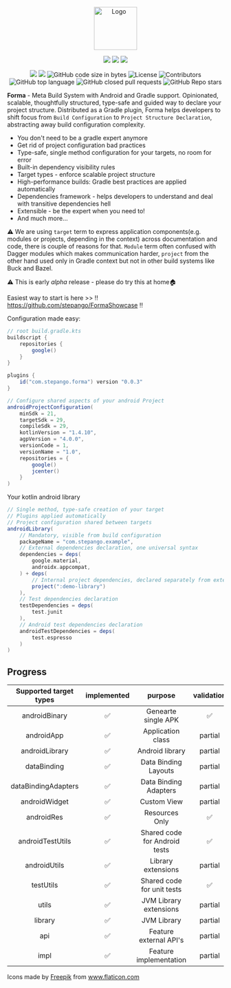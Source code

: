 
<p align="center">
    <a href="https://forma.tools" target="_blank" rel="noopener noreferrer"><img width="100" src="./img/press.svg" alt="Logo"></a>
</p>

<p align="center">
    <a href="https://forma.tools"><img src="https://forthebadge.com/images/badges/built-by-developers.svg"/></a>
    <a href="https://forma.tools"><img src="https://forthebadge.com/images/badges/built-for-android.svg"/></a>
    <a href="https://forma.tools"><img src="https://forthebadge.com/images/badges/it-works-why.svg"/></a>
</p>

<p align="center">
    <img src="https://github.com/stepango/forma/workflows/Android%20CI/badge.svg"/>
    <a href="https://plugins.gradle.org/plugin/com.stepango.forma"><img src="https://img.shields.io/maven-metadata/v/https/plugins.gradle.org/m2/com/stepango/forma/com.stepango.forma.gradle.plugin/maven-metadata.xml.svg?colorB=007ec6&label=Gradle%20Plugin"/></a>
    <img alt="GitHub code size in bytes" src="https://img.shields.io/github/languages/code-size/stepango/forma">
    <img alt="License" src="https://img.shields.io/github/license/stepango/forma"/>
    <img alt="Contributors" src="https://img.shields.io/github/contributors/stepango/forma"/>
    <img alt="GitHub top language" src="https://img.shields.io/github/languages/top/stepango/forma"/>
    <img alt="GitHub closed pull requests" src="https://img.shields.io/github/issues-pr-closed/stepango/forma"/>
    <img alt="GitHub Repo stars" src="https://img.shields.io/github/stars/stepango/forma?style=social"/>
</p>    

**Forma** - Meta Build System with Android and Gradle support. Opinionated, scalable, thoughtfully structured, type-safe and guided way to declare your project structure. Distributed as a Gradle plugin, Forma helps developers to shift focus from `Build Configuration` to `Project Structure Declaration`, abstracting away build configuration complexity.

- You don't need to be a gradle expert anymore
- Get rid of project configuration bad practices
- Type-safe, single method configuration for your targets, no room for error
- Built-in dependency visibility rules
- Target types - enforce scalable project structure
- High-performance builds: Gradle best practices are applied automatically
- Dependencies framework - helps developers to understand and deal with transitive dependencies hell
- Extensible - be the expert when you need to!
- And much more...

⚠️ We are using `target` term to express application components(e.g. modules or projects, depending in the context) across documentation and code, there is couple of reasons for that. `Module` term often confused with Dagger modules which makes communication harder, `project` from the other hand used only in Gradle context but not in other build systems like Buck and Bazel.

⚠️ This is early *alpha* release - please do try this at home🏠

Easiest way to start is here >> ‼️ https://github.com/stepango/FormaShowcase ‼️

Configuration made easy:

``` gradle
// root build.gradle.kts
buildscript {
    repositories {
        google()
    }
}

plugins {
    id("com.stepango.forma") version "0.0.3"
}

// Configure shared aspects of your android Project
androidProjectConfiguration(
    minSdk = 21,
    targetSdk = 29,
    compileSdk = 29,
    kotlinVersion = "1.4.10",
    agpVersion = "4.0.0",
    versionCode = 1,
    versionName = "1.0",
    repositories = {
        google()
        jcenter()
    }
)
```

Your kotlin android library

``` gradle
// Single method, type-safe creation of your target
// Plugins applied automatically
// Project configuration shared between targets
androidLibrary(
    // Mandatory, visible from build configuration
    packageName = "com.stepango.example",
    // External dependencies declaration, one universal syntax
    dependencies = deps(
        google.material,
        androidx.appcompat,
    ) + deps(
        // Internal project dependencies, declared separately from externals
        project(":demo-library")
    ),
    // Test dependencies declaration
    testDependencies = deps(
        test.junit
    ),
    // Android test dependencies declaration
    androidTestDependencies = deps(
        test.espresso
    )
)
```
## Progress

|    Supported target types     | implemented | purpose                  | validation |
|:-----------------------------:|:-----------:|:------------------------:|:-----------:
|         androidBinary         |      ✅      | Genearte single APK     |      ✅    |
|         androidApp            |      ✅      | Application class       |    partial |
|         androidLibrary        |      ✅      | Android library         |    partial |
|           dataBinding         |      ✅      | Data Binding Layouts    |    partial |
|       dataBindingAdapters     |      ✅      | Data Binding Adapters   |    partial |
|         androidWidget         |      ✅      | Custom View             |    partial |
|           androidRes          |      ✅      | Resources Only          |      ✅    |
|        androidTestUtils       |      ✅      | Shared code for Android tests |✅    |
|          androidUtils         |      ✅      | Library extensions      |    partial |
|           testUtils           |      ✅      | Shared code for unit tests |   ✅    |
|             utils             |      ✅      | JVM Library extensions  |    partial |
|             library           |      ✅      | JVM Library             |    partial |
|             api               |      ✅      | Feature external API's  |    partial |
|             impl              |      ✅      | Feature implementation  |    partial |



Icons made by <a href="https://www.flaticon.com/authors/freepik" title="Freepik">Freepik</a> from <a href="https://www.flaticon.com/" title="Flaticon">www.flaticon.com</a>
